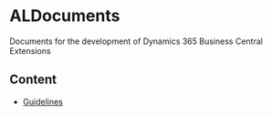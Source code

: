 # ALDocuments
Documents for the development of Dynamics 365 Business Central Extensions

## Content

- [Guidelines](https://github.com/EDGZTNSR/ALDocuments/blob/master/docs/guidelines.md)
